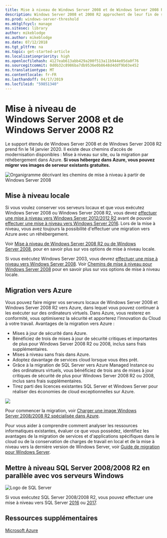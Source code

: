```yaml
---
title: Mise à niveau de Windows Server 2008 et de Windows Server 2008 R2
description: Windows Server 2008 et 2008 R2 approchent de leur fin de service. Découvrez comment effectuer une mise à niveau locale ou un réhébergement sur Azure.
ms.prod: windows-server-threshold
ms.mktglfcycl: manage
ms.sitesec: library
author: mikeblodge
ms.author: mikeblodge
ms.date: 07/12/2018
ms.tgt_pltfrm: na
ms.topic: get-started-article
ms.localizationpriority: high
ms.openlocfilehash: 4127eab613abb429a200f513a11b944e05da0f76
ms.sourcegitcommit: 0d0b32c8986ba7db9536e0b8648d4ddf9b03e452
ms.translationtype: MT
ms.contentlocale: fr-FR
ms.lasthandoff: 04/17/2019
ms.locfileid: "59851340"
---
```

# <a name="upgrade-windows-server-2008-and-windows-server-2008-r2"></a>Mise à niveau de Windows Server 2008 et de Windows Server 2008 R2

Le support étendu de Windows Server 2008 et de Windows Server 2008 R2 prend fin le 14 janvier 2020. Il existe deux chemins d’accès de modernisation disponibles : Mise à niveau sur site, ou la migration par réhébergement dans Azure. **Si vous hébergez dans Azure, vous pouvez migrer vos images de serveur existants gratuites.**

![Organigramme décrivant les chemins de mise à niveau à partir de Windows Server 2008](media/WS08_upgrade_paths.png)


## <a name="on-premises-upgrade"></a>Mise à niveau locale
Si vous voulez conserver vos serveurs locaux et que vous exécutez Windows Server 2008 ou Windows Server 2008 R2, vous devez [effectuer une mise à niveau vers Windows Server 2012/2012 R2](installation-and-upgrade.md#upgrading-to-windows-server-2012-r2) avant de pouvoir [effectuer une mise à niveau vers Windows Server 2016](installation-and-upgrade.md#upgrading-to-windows-server-2016). Lors de la mise à niveau, vous avez toujours la possibilité d'effectuer une migration vers Azure avec un réhébergement.

Voir [Mise à niveau de Windows Server 2008 R2 ou de Windows Server 2008](installation-and-upgrade.md#upgrading-from-windows-server-2008-r2-or-windows-server-2008), pour en savoir plus sur vos options de mise à niveau locale.

Si vous exécutez Windows Server 2003, vous devrez [effectuer une mise à niveau vers Windows Server 2008](https://docs.microsoft.com/previous-versions/windows/it-pro/windows-server-2008-R2-and-2008/ff972408(v%3dws.10)). Voir [Chemins de mise à niveau pour Windows Server 2008](https://docs.microsoft.com/previous-versions/windows/it-pro/windows-server-2008-R2-and-2008/dd979563(v=ws.10)) pour en savoir plus sur vos options de mise à niveau locale.


## <a name="migrate-to-azure"></a>Migration vers Azure
Vous pouvez faire migrer vos serveurs locaux de Windows Server 2008 et Windows Server 2008 R2 vers Azure, dans lequel vous pouvez continuer à les exécuter sur des ordinateurs virtuels. Dans Azure, vous resterez en conformité, vous optimiserez la sécurité et apporterez l’innovation du Cloud à votre travail. Avantages de la migration vers Azure :

- Mises à jour de sécurité dans Azure.
- Bénéficiez de trois de mises à jour de sécurité critiques et importantes de plus pour Windows Server 2008 R2 ou 2008, inclus sans frais supplémentaires. 
- Mises à niveau sans frais dans Azure.
- Adoptez davantage de services cloud lorsque vous êtes prêt.
- Grâce à la migration de SQL Server vers Azure Managed Instance ou des ordinateurs virtuels, vous bénéficiez de trois ans de mises à jour critiques de sécurité de plus pour Windows Server 2008 R2 ou 2008, inclus sans frais supplémentaires. 
- Tirez parti des licences existantes SQL Server et Windows Server pour réaliser des économies de cloud exceptionnelles sur Azure.

<a href="uploading-specialized-WS08-image-to-azure.md"><img src="media/WS08-image-banner-small.png"></a>

Pour commencer la migration, voir [Charger une image Windows Server 2008/2008 R2 spécialisée dans Azure](uploading-specialized-WS08-image-to-azure.md).

Pour vous aider à comprendre comment analyser les ressources informatiques existantes, évaluer ce que vous possédez, identifiez les avantages de la migration de services et d'applications spécifiques dans le cloud ou de la conservation de charges de travail en local et de la mise à niveau vers la dernière version de Windows Server, voir [Guide de migration pour Windows Server](https://go.microsoft.com/fwlink/?linkid=872689).


## <a name="upgrade-sql-server-20082008-r2-in-parallel-with-your-windows-servers"></a>Mettre à niveau SQL Server 2008/2008 R2 en parallèle avec vos serveurs Windows

![Logo de SQL Server](media/sqlr2.jpg)

Si vous exécutez SQL Server 2008/2008 R2, vous pouvez effectuer une mise à niveau vers SQL Server [2016](https://docs.microsoft.com/sql/sql-server/sql-server-technical-documentation?view=sql-server-2016) ou [2017](https://docs.microsoft.com/sql/sql-server/sql-server-technical-documentation?view=sql-server-2017).


## <a name="additional-resources"></a>Ressources supplémentaires
[Microsoft Azure](https://docs.microsoft.com/azure/#pivot=products)